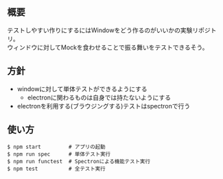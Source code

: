 ## 概要

テストしやすい作りにするにはWindowをどう作るのがいいかの実験リポジトリ。   
ウィンドウに対してMockを食わせることで振る舞いをテストできるそう。

## 方針

* windowに対して単体テストができるようにする
    * electronに関わるものは自身では持たないようにする
* electronを利用する(ブラウジングする)テストはspectronで行う

## 使い方

```
$ npm start         # アプリの起動
$ npm run spec      # 単体テスト実行
$ npm run functest  # Spectronによる機能テスト実行
$ npm test          # 全テスト実行
```
